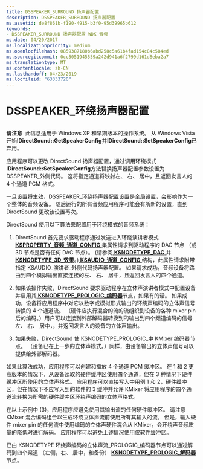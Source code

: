 ```yaml
---
title: DSSPEAKER_SURROUND 扬声器配置
description: DSSPEAKER_SURROUND 扬声器配置
ms.assetid: de8f861b-f190-4915-b3f0-95d39965b612
keywords:
- DSSPEAKER_SURROUND 扬声器配置 WDK 音频
ms.date: 04/20/2017
ms.localizationpriority: medium
ms.openlocfilehash: 0859387180b6abd258c5a61b4fad154c84c584ed
ms.sourcegitcommit: 0cc5051945559a242d941a6f2799d161d8eba2a7
ms.translationtype: MT
ms.contentlocale: zh-CN
ms.lasthandoff: 04/23/2019
ms.locfileid: "63333720"
---
```

# <a name="dsspeakersurround-speaker-configuration"></a>DSSPEAKER\_环绕扬声器配置


## <span id="dsspeaker_surround_speaker_configuration"></span><span id="DSSPEAKER_SURROUND_SPEAKER_CONFIGURATION"></span>


**请注意**  此信息适用于 Windows XP 和早期版本的操作系统。 从 Windows Vista 开始**IDirectSound::GetSpeakerConfig**并**IDirectSound::SetSpeakerConfig**已弃用。

 

应用程序可以更改 DirectSound 扬声器配置，通过调用环绕模式**IDirectSound::SetSpeakerConfig**方法替换扬声器配置参数设置为 DSSPEAKER\_外侧代码。 这将指定通道将映射左、 右、 居中，且返回发言人的 4 个通道 PCM 格式。

一旦设置将生效，DSSPEAKER\_环绕扬声器配置设置是全局设置，会影响作为一个整体的音频设备。 随后运行的所有音频应用程序可能会有所新的设置，直到 DirectSound 更改该设置再次。

DirectSound 使用以下算法来配置用于环绕模式的音频系统：

1.  DirectSound 首先要求驱动程序通过发送进入环绕演讲者模式[ **KSPROPERTY\_音频\_通道\_CONFIG** ](https://msdn.microsoft.com/library/windows/hardware/ff537250)集属性请求到驱动程序的 DAC 节点 （或 3D 节点是否有任何 DAC 节点）。 (请参阅[ **KSNODETYPE\_DAC** ](https://msdn.microsoft.com/library/windows/hardware/ff537158)并[ **KSNODETYPE\_3D\_效果**](https://msdn.microsoft.com/library/windows/hardware/ff537148)。)[ **KSAUDIO\_通道\_CONFIG** ](https://msdn.microsoft.com/library/windows/hardware/ff537083)结构，此属性请求附带指定 KSAUDIO\_演讲者\_外侧代码扬声器配置。 如果请求成功，音频设备将路由到四个模拟输出直接连接的左、 右、 居中，且返回发言人的四个通道。

2.  如果该操作失败，DirectSound 要求驱动程序在立体声演讲者模式中配置设备并启用其[ **KSNODETYPE\_PROLOGIC\_编码器**](https://msdn.microsoft.com/library/windows/hardware/ff537187)节点，如果有的话。 如果成功，设备将应用程序中对它以数字或模拟形式输出的环绕声编码的立体声信号转换的 4 个通道流。 （硬件应执行混合的流的流组织到设备的各种 mixer pin 后的编码。）用户可以连接到外部解码器转换到的输出到四个频道编码的信号左、 右、 居中，，并返回发言人的设备的立体声输出。

3.  如果失败，DirectSound 使 KSNODETYPE\_PROLOGIC\_中 KMixer 编码器节点。 （设备已在上一步的立体声模式。）同样，由设备输出的立体声信号可以提供给外部解码器。

如果此算法成功，应用程序可以创建和播放 4 个通道 PCM 缓冲区。 在 1 和 2 更高版本的情况下，从设备读取的硬件缓冲区使用四个通道，但在 3 种情况下硬件缓冲区所使用的立体声格式。 应用程序可以直接写入中用例 1 和 2，硬件缓冲区，但在情况下不应写入到的软件的 3 缓冲并允许 KMixer 将应用程序的四个通道流转换为所需的硬件缓冲区环绕声编码的立体声格式。

在以上示例中 (3)，应用程序应避免使用其输出流的任何硬件缓冲区。 请注意 KMixer 混合编码组合以生成环绕立体声流前使用所有其输入的流。 但是，输入硬件 mixer pin 的任何流中使用编码的立体声硬件混合从 KMixer，会环绕声音频质量的降低时进行解码。 应用程序可以避免上述情况使用仅软件缓冲区。

已由 KSNODETYPE 环绕声编码的立体声流\_PROLOGIC\_编码器节点可以通过解码到四个渠道 （左侧，右、 居中，和备份） [ **KSNODETYPE\_PROLOGIC\_解码器**](https://msdn.microsoft.com/library/windows/hardware/ff537185)节点。

 

 




